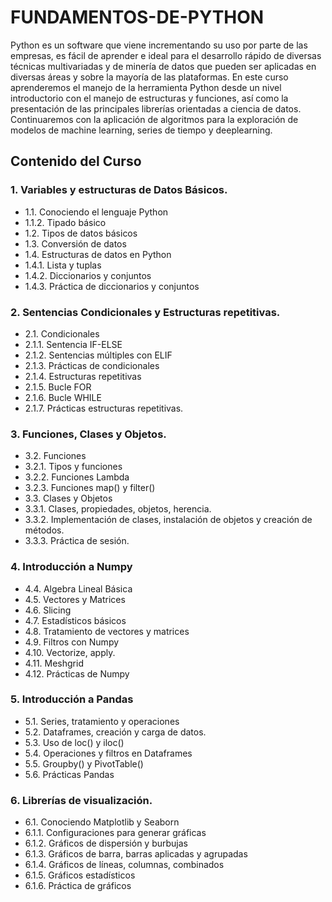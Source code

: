 # FUNDAMENTOS-DE-PYTHON
Python es un software que viene incrementando su uso por parte de las empresas, es fácil de aprender e ideal para el desarrollo rápido de diversas técnicas multivariadas y de minería de datos que pueden
ser aplicadas en diversas áreas y sobre la mayoría de las plataformas.
En este curso aprenderemos el manejo de la herramienta Python desde un nivel introductorio con el manejo de estructuras y funciones, así como la presentación de las principales librerías orientadas a ciencia de datos. Continuaremos con la aplicación de algoritmos para la exploración de modelos de machine learning, series de tiempo y deeplearning.
## Contenido del Curso
### 1.	Variables y estructuras de Datos Básicos.
- 1.1.	Conociendo el lenguaje Python
- 1.1.2.	Tipado básico
- 1.2.	Tipos de datos básicos
- 1.3.	Conversión de datos
- 1.4.	Estructuras de datos en Python
- 1.4.1.	Lista y tuplas
- 1.4.2.	Diccionarios y conjuntos
- 1.4.3.	Práctica de diccionarios y conjuntos

### 2. Sentencias Condicionales y Estructuras repetitivas.
- 2.1.	Condicionales
- 2.1.1.	Sentencia IF-ELSE
- 2.1.2.	Sentencias múltiples con ELIF
- 2.1.3.	Prácticas de condicionales
- 2.1.4.	Estructuras repetitivas
- 2.1.5.	Bucle FOR
- 2.1.6.	Bucle WHILE
- 2.1.7.	Prácticas estructuras repetitivas.
### 3.	Funciones, Clases y Objetos.
- 3.2.	Funciones
- 3.2.1.	Tipos y funciones
- 3.2.2.	Funciones Lambda
- 3.2.3.	Funciones map() y filter()
- 3.3.	Clases y Objetos
- 3.3.1.	Clases, propiedades, objetos, herencia.
- 3.3.2.	Implementación de clases, instalación de objetos y creación de métodos.
- 3.3.3.	Práctica de sesión.
### 4.	Introducción a Numpy
- 4.4.	Algebra Lineal Básica
- 4.5.	Vectores y Matrices
- 4.6.	Slicing
- 4.7.	Estadísticos básicos
- 4.8.	Tratamiento de vectores y matrices
- 4.9.	Filtros con Numpy
- 4.10.	Vectorize, apply.
- 4.11.	Meshgrid
- 4.12.	Prácticas de Numpy
### 5.	Introducción a Pandas
- 5.1.	Series, tratamiento y operaciones
- 5.2.	Dataframes, creación y carga de datos.
- 5.3.	Uso de loc() y iloc()
- 5.4.	Operaciones y filtros en Dataframes
- 5.5.	Groupby() y PivotTable()
- 5.6.	Prácticas Pandas
### 6.	Librerías de visualización.
- 6.1.	Conociendo Matplotlib y Seaborn
- 6.1.1.	Configuraciones para generar gráficas
- 6.1.2.	Gráficos de dispersión y burbujas
- 6.1.3.	Gráficos de barra, barras aplicadas y agrupadas
- 6.1.4.	Gráficos de líneas, columnas, combinados
- 6.1.5.	Gráficos estadísticos
- 6.1.6.	Práctica de gráficos

